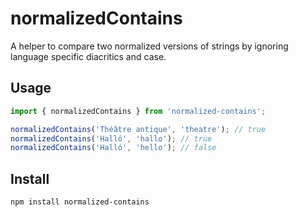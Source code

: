 # normalizedContains

A helper to compare two normalized versions of strings by ignoring
language specific diacritics and case.

## Usage

```typescript
import { normalizedContains } from 'normalized-contains';

normalizedContains('Théâtre antique', 'theatre'); // true
normalizedContains('Halló', 'hallo'); // true
normalizedContains('Halló', 'hello'); // false
```

## Install

```sh
npm install normalized-contains
```
